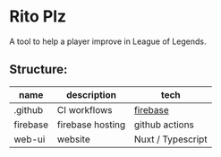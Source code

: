 # Rito Plz

A tool to help a player improve in League of Legends.

## Structure:

| name     | description      | tech                                                                         |
| -------- | ---------------- | ---------------------------------------------------------------------------- |
| .github  | CI workflows     | [firebase](https://console.firebase.google.com/u/0/project/ritoplz/overview) |
| firebase | firebase hosting | github actions                                                               |
| web-ui   | website          | Nuxt / Typescript                                                            |
